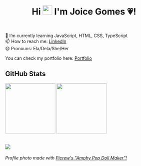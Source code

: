 <h1 align="center"> Hi <img src="https://raw.githubusercontent.com/MartinHeinz/MartinHeinz/master/wave.gif" width="30px"> I'm Joice Gomes 💗! </h1>

<br>

<div>

🌱 I’m currently learning JavaScript, HTML, CSS, TypeScript  
📫 How to reach me: <a href="https://www.linkedin.com/in/joice-gomes-dn/" target="_blank">LinkedIn</a>  
😄 Pronouns: Ela/Dela/She/Her  

You can check my portfolio here: [Portfolio](https://joi-gn.github.io/my-portfolio/)


<div>
<h2> GitHub Stats</h2>
<a href="https://www.linkedin.com/in/joice-gomes-dn/" target="_blank"></a>
<img height="160em" src="https://github-readme-stats.vercel.app/api?username=joi-gn&show_icons=true&count_private=true&theme=jolly">
<img height="160em" src="https://github-readme-stats.vercel.app/api/top-langs/?username=joi-gn&layout=compact&theme=jolly">
</div>

<br>

![](https://komarev.com/ghpvc/?username=joi-gn&color=ff69b4)

###### Profile photo made with [Picrew's "Amphy Pop Doll Maker"!](https://picrew.me/share?cd=dnZfrnYU9q)

</div>
